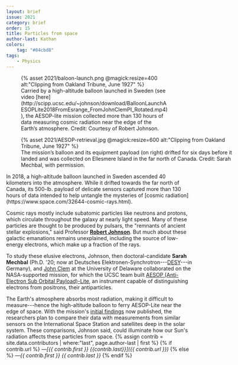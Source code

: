 ```yaml
---
layout: brief
issue: 2021
category: brief
order: 15
title: Particles from space
author-last: Kathan
colors:
    tag: "#84cbd8"
tags:
    - Physics
---
```

<figure style="width:400px">
  {% asset 2021/baloon-launch.png @magick:resize=400 alt:"Clipping from Oakland Tribune, June 1927" %}<figcaption markdown="span">Carried by a high-altitude balloon launched in Sweden (see video [here](http://scipp.ucsc.edu/~johnson/download/BalloonLaunchAESOPLite2018FromEsrange_FromJohnClemPI_Rotated.mp4)), the AESOP-lite mission collected more than 130 hours of data measuring cosmic radiation near the edge of the Earth’s atmosphere. Credit: Courtesy of Robert Johnson.</figcaption>
</figure>
<figure class="briefs-full" style="width:600px">
  {% asset 2021/AESOP-retrieval.jpg @magick:resize=600 alt:"Clipping from Oakland Tribune, June 1927" %}<figcaption markdown="span">The mission’s balloon and its equipment payload (on right) drifted for six days before it landed and was collected on Ellesmere Island in the far north of Canada. Credit: Sarah Mechbal, with permission.</figcaption>
</figure>
In 2018, a high-altitude balloon launched in Sweden ascended 40 kilometers into the atmosphere. While it drifted towards the far north of Canada, its 500-lb. payload of delicate sensors captured more than 130 hours of data intended to help untangle the mysteries of [cosmic radiation](https://www.space.com/32644-cosmic-rays.html).

Cosmic rays mostly include subatomic particles like neutrons and protons, which circulate throughout the galaxy at nearly light speed. Many of these particles are thought to be produced by pulsars, the "remnants of ancient stellar explosions," said Professor [**Robert Johnson**](https://people.ucsc.edu/~rjohnson/). But much about these galactic emanations remains unexplained, including the source of low-energy electrons, which make up a fraction of the rays.

To study these elusive electrons, Johnson, then doctoral-candidate **Sarah Mechbal** (Ph.D. '20; now at Deutsches Elektronen-Synchrotron---[DESY](https://www.research-in-germany.org/en/research-landscape/research-organisations/research-infrastructures/desy.html)---in Germany), and [John Clem](https://web.physics.udel.edu/about/directory/faculty/john-clem) at the University of Delaware collaborated on the NASA-supported mission, for which the UCSC team built [AESOP (Anti-Electron Sub Orbital Payload)-Lite](https://stratocat.com.ar/fichas-e/2018/KRN-20180515.htm), an instrument capable of distinguishing electrons from positrons, their antiparticles.

The Earth's atmosphere absorbs most radiation, making it difficult to measure---hence the high-altitude balloon to ferry AESOP-Lite near the edge of space. With the mission's [initial findings](https://arxiv.org/pdf/2009.03437.pdf) now published, the researchers plan to compare their data with measurements from similar sensors on the International Space Station and satellites deep in the solar system. These comparisons, Johnson said, could illuminate how our Sun's radiation affects these particles from space.
{% assign contrib = site.data.contributors | where:"last", page.author-last | first %}
{% if contrib.url %}
*&mdash;[{{ contrib.first }} {{contrib.last}}]({{ contrib.url }})*
{% else %}
*&mdash;{{ contrib.first }} {{ contrib.last }}*
{% endif %}
